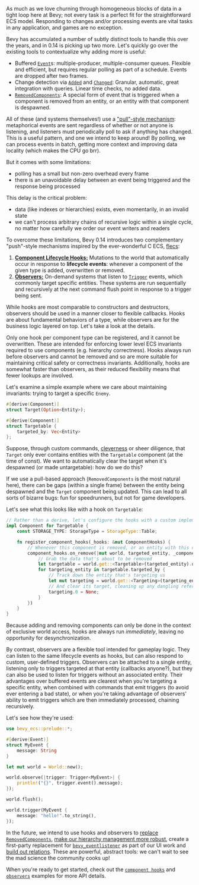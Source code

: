 <!-- Hooks: https://github.com/bevyengine/bevy/pull/10756 -->
<!-- Observers: https://github.com/bevyengine/bevy/pull/10839 -->

As much as we love churning through homogeneous blocks of data in a tight loop here at Bevy; not every task is a perfect fit for the straightforward ECS model.
Responding to changes and/or processing events are vital tasks in any application, and games are no exception.

Bevy has accumulated a number of subtly distinct tools to handle this over the years, and in 0.14 is picking up two more.
Let's quickly go over the existing tools to contextualize why adding more is useful:

- Buffered [`Event`]s: multiple-producer, multiple-consumer queues. Flexible and efficient, but requires regular polling as part of a schedule. Events are dropped after two frames.
- Change detection via [`Added`] and [`Changed`]: Granular, automatic, great integration with queries. Linear time checks, no added data.
- [`RemovedComponents`]: A special form of event that is triggered when a component is removed from an entity, or an entity with that component is despawned.

All of these (and systems themselves!) use a ["pull"-style mechanism]: metaphorical events are sent regardless of whether or not anyone is listening, and listeners must periodically poll to ask if anything has changed.
This is a useful pattern, and one we intend to keep around!
By polling, we can process events in batch, getting more context and improving data locality (which makes the CPU go brr).

But it comes with some limitations:

- polling has a small but non-zero overhead every frame
- there is an unavoidable delay between an event being triggered and the response being processed

This delay is the critical problem:

- data (like indexes or hierarchies) exists, even momentarily, in an invalid state
- we can't process arbitrary chains of recursive logic within a single cycle, no matter how carefully we order our event writers and readers

To overcome these limitations, Bevy 0.14 introduces two complementary "push"-style mechanisms inspired by the ever-wonderful C ECS, [flecs]:

1. [**Component Lifecycle Hooks:**](https://dev-docs.bevyengine.org/bevy/ecs/component/struct.ComponentHooks.html) Mutations to the world that automatically occur in response to **lifecycle events**: whenever a component of the given type is added, overwritten or removed.
2. [**Observers:**](https://dev-docs.bevyengine.org/bevy/ecs/observer/struct.Observer.html) On-demand systems that listen to [`Trigger`] events, which commonly target specific entities. These systems are run sequentially and recursively at the next command flush point in response to a trigger being sent.

While hooks are most comparable to constructors and destructors, observers should be used in a manner closer to flexible callbacks.
Hooks are about fundamental behaviors of a type, while observers are for the business logic layered on top.
Let's take a look at the details.

Only one hook per component type can be registered, and it cannot be overwritten.
These are intended for enforcing lower level ECS invariants required to use components (e.g. hierarchy correctness).
Hooks always run before observers and cannot be removed and so are more suitable for maintaining critical safety or correctness invariants.
Additionally, hooks are somewhat faster than observers, as their reduced flexibility means that fewer lookups are involved.

Let's examine a simple example where we care about maintaining invariants: trying to target a specific `Enemy`.

```rust
#[derive(Component)]
struct Target(Option<Entity>);

#[derive(Component)]
struct Targetable {
    targeted_by: Vec<Entity>
};
```

Suppose, through custom commands, [cleverness] or sheer diligence, that `Target` only ever contains entities with the `Targetable` component (at the time of const).
We want to automatically clear the target when it's despawned (or made untargetable): how do we do this?

If we use a pull-based approach (`RemovedComponents` is the most natural here), there can be gaps (within a single frame) between the entity being despawned and the `Target` component being updated.
This can lead to all sorts of bizarre bugs: fun for speedrunners, but not for game developers.

Let's see what this looks like with a hook on `Targetable`:

```rust
// Rather than a derive, let's configure the hooks with a custom implementation of Component
impl Component for Targetable {
    const STORAGE_TYPE: StorageType = StorageType::Table;

    fn register_component_hooks(_hooks: &mut ComponentHooks) {
        // Whenever this component is removed, or an entity with this component is respawned...
        component_hooks.on_remove(|mut world, targeted_entity, _component_id|{
            // Grab the data that's about to be removed
            let targetable = world.get::<Targetable>(targeted_entity).unwrap();
            for targeting_entity in targetable.targeted_by {
                // Track down the entity that's targeting us
                let mut targeting = world.get::<Targeting>(targeting_entity).unwrap();
                // And clear its target, cleaning up any dangling references
                targeting.0 = None;
            }
        })
    }
}
```

Because adding and removing components can only be done in the context of exclusive world access, hooks are always run *immediately*, leaving no opportunity for desynchronization.

By contrast, observers are a flexible tool intended for gameplay logic.
They can listen to the same lifecycle events as hooks, but can also respond to custom, user-defined triggers.
Observers can be attached to a single entity, listening only to triggers targeted at that entity (callbacks anyone?), but they can also be used to listen for triggers without an associated entity.
Their advantages over buffered events are clearest when you're targeting a specific entity,
when combined with commands that emit triggers (to avoid ever entering a bad state),
or when you're taking advantage of observers' ability to emit triggers which are then immediately processed, chaining recursively.

Let's see how they're used:

```rust
use bevy_ecs::prelude::*;

#[derive(Event)]
struct MyEvent {
    message: String
}

let mut world = World::new();

world.observe(|trigger: Trigger<MyEvent>| {
    println!("{}", trigger.event().message);
});

world.flush();

world.trigger(MyEvent {
    message: "hello!".to_string(),
});
```

In the future, we intend to use hooks and observers to [replace `RemovedComponents`], [make our hierarchy management more robust], create a first-party replacement for [`bevy_eventlistener`] as part of our UI work and [build out relations].
These are powerful, abstract tools: we can't wait to see the mad science the community cooks up!

When you're ready to get started, check out the [`component hooks`] and [`observers`] examples for more API details.

[`Event`]: https://dev-docs.bevyengine.org/bevy/ecs/event/trait.Event.html
[`Added`]: https://dev-docs.bevyengine.org/bevy/ecs/prelude/struct.Added.html
[`Changed`]: https://dev-docs.bevyengine.org/bevy/ecs/prelude/struct.Changed.html
[`RemovedComponents`]: https://docs.rs/bevy/latest/bevy/ecs/prelude/struct.RemovedComponents.html
["pull"-style mechanism]: https://dev.to/anubhavitis/push-vs-pull-api-architecture-1djo
[flecs]: https://www.flecs.dev/flecs/
[`Trigger`]: https://dev-docs.bevyengine.org/bevy/ecs/observer/struct.Trigger.html
[cleverness]: https://github.com/bevyengine/bevy/issues/1634
[replace `RemovedComponents`]: https://github.com/bevyengine/bevy/issues/13928
[make our hierarchy management more robust]: https://github.com/bevyengine/bevy/issues/12235
[`bevy_eventlistener`]: https://github.com/aevyrie/bevy_eventlistener
[build out relations]: https://github.com/bevyengine/rfcs/pull/79
[`component hooks`]: https://github.com/bevyengine/bevy/blob/main/examples/ecs/component_hooks.rs
[`observers`]: https://github.com/bevyengine/bevy/blob/main/examples/ecs/observers.rs
